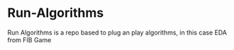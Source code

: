 # Run-Algorithms
Run Algorithms is a repo based to plug an play algorithms, in this case EDA from FIB Game
